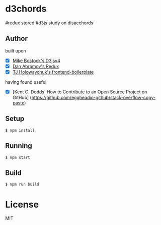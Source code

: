 
# d3chords

#redux stored #d3js study on disacchords

## Author

built upon
- [x] [Mike Bostock's D3jsv4](https://github.com/d3)
- [x] [Dan Abramov's Redux](https://github.com/reactjs/redux)
- [x] [TJ Holowaychuk's frontend-boilerplate](https://github.com/tj/frontend-boilerplate)

having found useful 
- [x] [Kent C. Dodds' How to Contribute to an Open Source Project on GitHub] (https://github.com/eggheadio-github/stack-overflow-copy-paste)


## Setup

```
$ npm install
```

## Running

```
$ npm start
```

## Build

```
$ npm run build
```

# License

MIT
